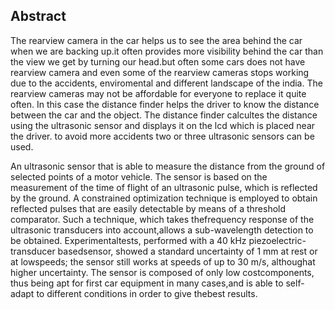  ## Abstract
 
 The rearview camera in the car helps us to see the area behind the car when we are backing up.it often provides more visibility behind the car than the view we get by turning our head.but often some cars does not have rearview camera and even some of the rearview cameras stops working due to the accidents, enviromental and different landscape of the india. The rearview cameras may not be affordable for everyone to replace it quite often. In this case the distance finder helps the driver to know the distance between the car and the object. The distance finder calcultes the distance using the ultrasonic sensor and displays it on the lcd which is placed near the driver. to avoid more accidents two or three ultrasonic sensors can be used.
 
An ultrasonic sensor that is able to measure the distance from the ground of selected points of a motor vehicle. The sensor is based on the measurement of the time of flight of an ultrasonic pulse, which is reflected by the ground. A constrained optimization technique is employed to obtain reflected pulses that are easily detectable by means of a threshold comparator. Such a technique, which takes thefrequency response of the ultrasonic transducers into account,allows a sub-wavelength detection to be obtained. Experimentaltests, performed with a 40 kHz piezoelectric-transducer basedsensor, showed a standard uncertainty of 1 mm at rest or at lowspeeds; the sensor still works at speeds of up to 30 m/s, althoughat higher uncertainty. The sensor is composed of only low costcomponents, thus being apt for first car equipment in many cases,and is able to self-adapt to different conditions in order to give thebest results.
